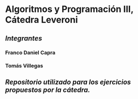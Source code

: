 # Algoritmos y Programación III, Cátedra Leveroni

## *Integrantes*

### Franco Daniel Capra
### Tomás Villegas

## *Repositorio utilizado para los ejercicios propuestos por la cátedra.*
